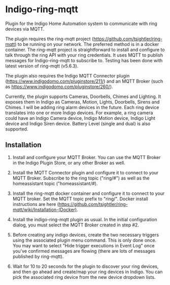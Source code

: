 # Indigo-ring-mqtt

Plugin for the Indigo Home Automation system to communicate with ring devices via MQTT.

The plugin requires the ring-mqtt project (https://github.com/tsightler/ring-mqtt) to be running on your network.  The preferred method is in a docker container.  The ring-mqtt project is straightforward to install and configure to talk through the ring API with your ring credentials. It uses MQTT to publish messages for Indigo-ring-mqtt to subscribe to.  Testing has been done with latest version of ring-mqtt (v5.6.3).

The plugin also requires the Indigo MQTT Connector plugin (https://www.indigodomo.com/pluginstore/211/) and an MQTT Broker (such as https://www.indigodomo.com/pluginstore/260/).

Currently, the plugin supports Cameras, Doorbells, Chimes and Lighting.   It exposes them in Indigo as Cameras, Motion, Lights, Doorbells, Sirens and Chimes.  I will be adding ring alarm devices in the future.  Each ring device translates into one or more Indigo devices.  For example, a ring camera could have an Indigo Camera device, Indigo Motion device, Indigo Light device and Indigo Siren device.  Battery Level (single and dual) is also supported.

## Installation

1) Install and configure your MQTT Broker.  You can use the MQTT Broker in the Indigo Plugin Store, or any other Broker as well.

2) Install the MQTT Connector plugin and configure it to connect to your MQTT Broker.  Subscribe to the 
ring topic ("ring/#") as well as the homeassistant topic ("homeassistant/#). 

3) Install the ring-mqtt docker container and configure it to connect to your MQTT broker. Set the
MQTT topic prefix to "ring/".  Docker install instructions are here (https://github.com/tsightler/ring-mqtt/wiki/Installation-(Docker).

4) Install the indigo-ring-mqtt plugin as usual.  In the initial configuration dialog, you must select the MQTT Broker created in step #2.

5) Before creating any indigo devices, create the two necessary triggers using the associated plugin menu command.  This is only done once.  You may want to select "Hide trigger executions in Event Log" once you've confirmed messages are flowing (there are lots of messages published by ring-mqtt).

6) Wait for 10 to 20 seconds for the plugin to discover your ring devices, and then go ahead and create/map your ring devices in Indigo.  You can pick the associated ring device from the new device dropdown lists.

